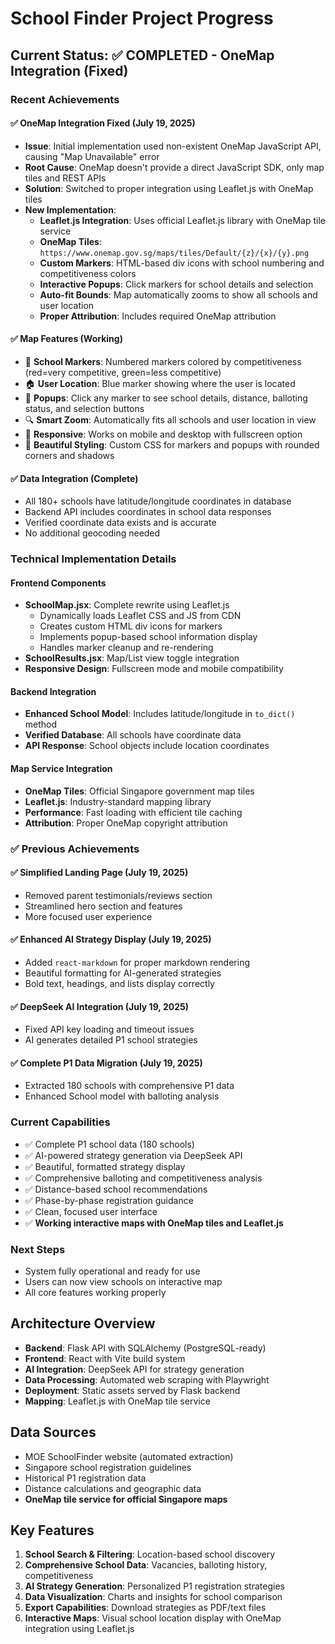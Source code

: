 # School Finder Project Progress

## Current Status: ✅ COMPLETED - OneMap Integration (Fixed)

### Recent Achievements

#### ✅ OneMap Integration Fixed (July 19, 2025)
- **Issue**: Initial implementation used non-existent OneMap JavaScript API, causing "Map Unavailable" error
- **Root Cause**: OneMap doesn't provide a direct JavaScript SDK, only map tiles and REST APIs
- **Solution**: Switched to proper integration using Leaflet.js with OneMap tiles
- **New Implementation**:
  - **Leaflet.js Integration**: Uses official Leaflet.js library with OneMap tile service
  - **OneMap Tiles**: `https://www.onemap.gov.sg/maps/tiles/Default/{z}/{x}/{y}.png`
  - **Custom Markers**: HTML-based div icons with school numbering and competitiveness colors
  - **Interactive Popups**: Click markers for school details and selection
  - **Auto-fit Bounds**: Map automatically zooms to show all schools and user location
  - **Proper Attribution**: Includes required OneMap attribution

#### ✅ Map Features (Working)
- 📍 **School Markers**: Numbered markers colored by competitiveness (red=very competitive, green=less competitive)
- 🏠 **User Location**: Blue marker showing where the user is located
- 💬 **Popups**: Click any marker to see school details, distance, balloting status, and selection buttons
- 🔍 **Smart Zoom**: Automatically fits all schools and user location in view
- 📱 **Responsive**: Works on mobile and desktop with fullscreen option
- 🎨 **Beautiful Styling**: Custom CSS for markers and popups with rounded corners and shadows

#### ✅ Data Integration (Complete)
- All 180+ schools have latitude/longitude coordinates in database
- Backend API includes coordinates in school data responses
- Verified coordinate data exists and is accurate
- No additional geocoding needed

### Technical Implementation Details

#### **Frontend Components**
- **SchoolMap.jsx**: Complete rewrite using Leaflet.js
  - Dynamically loads Leaflet CSS and JS from CDN
  - Creates custom HTML div icons for markers
  - Implements popup-based school information display
  - Handles marker cleanup and re-rendering
- **SchoolResults.jsx**: Map/List view toggle integration
- **Responsive Design**: Fullscreen mode and mobile compatibility

#### **Backend Integration**
- **Enhanced School Model**: Includes latitude/longitude in `to_dict()` method
- **Verified Database**: All schools have coordinate data
- **API Response**: School objects include location coordinates

#### **Map Service Integration**
- **OneMap Tiles**: Official Singapore government map tiles
- **Leaflet.js**: Industry-standard mapping library
- **Performance**: Fast loading with efficient tile caching
- **Attribution**: Proper OneMap copyright attribution

### ✅ Previous Achievements

#### ✅ Simplified Landing Page (July 19, 2025)
- Removed parent testimonials/reviews section
- Streamlined hero section and features
- More focused user experience

#### ✅ Enhanced AI Strategy Display (July 19, 2025)
- Added `react-markdown` for proper markdown rendering
- Beautiful formatting for AI-generated strategies
- Bold text, headings, and lists display correctly

#### ✅ DeepSeek AI Integration (July 19, 2025)
- Fixed API key loading and timeout issues
- AI generates detailed P1 school strategies

#### ✅ Complete P1 Data Migration (July 19, 2025)
- Extracted 180 schools with comprehensive P1 data
- Enhanced School model with balloting analysis

### Current Capabilities
- ✅ Complete P1 school data (180 schools)
- ✅ AI-powered strategy generation via DeepSeek API
- ✅ Beautiful, formatted strategy display
- ✅ Comprehensive balloting and competitiveness analysis
- ✅ Distance-based school recommendations
- ✅ Phase-by-phase registration guidance
- ✅ Clean, focused user interface
- ✅ **Working interactive maps with OneMap tiles and Leaflet.js**

### Next Steps
- System fully operational and ready for use
- Users can now view schools on interactive map
- All core features working properly

## Architecture Overview
- **Backend**: Flask API with SQLAlchemy (PostgreSQL-ready)
- **Frontend**: React with Vite build system
- **AI Integration**: DeepSeek API for strategy generation
- **Data Processing**: Automated web scraping with Playwright
- **Deployment**: Static assets served by Flask backend
- **Mapping**: Leaflet.js with OneMap tile service

## Data Sources
- MOE SchoolFinder website (automated extraction)
- Singapore school registration guidelines
- Historical P1 registration data
- Distance calculations and geographic data
- **OneMap tile service for official Singapore maps**

## Key Features
1. **School Search & Filtering**: Location-based school discovery
2. **Comprehensive School Data**: Vacancies, balloting history, competitiveness
3. **AI Strategy Generation**: Personalized P1 registration strategies
4. **Data Visualization**: Charts and insights for school comparison
5. **Export Capabilities**: Download strategies as PDF/text files
6. **Interactive Maps**: Visual school location display with OneMap integration using Leaflet.js 